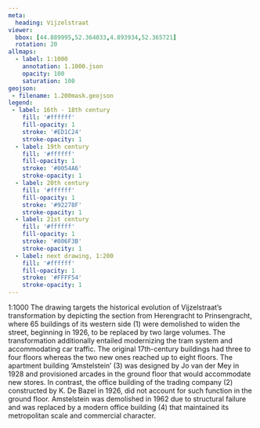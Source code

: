 ```yaml
---
meta:
  heading: Vijzelstraat
viewer:
  bbox: [44.889995,52.364033,4.893934,52.365721]
  rotation: 20
allmaps:
  - label: 1:1000
    annotation: 1.1000.json
    opacity: 100
    saturation: 100
geojson:
 - filename: 1.200mask.geojson
legend:
 - label: 16th - 18th century
    fill: '#ffffff'
    fill-opacity: 1
    stroke: '#ED1C24'
    stroke-opacity: 1
  - label: 19th century
    fill: '#ffffff'
    fill-opacity: 1
    stroke: '#0054A6'
    stroke-opacity: 1
  - label: 20th century
    fill: '#ffffff'
    fill-opacity: 1
    stroke: '#92278F'
    stroke-opacity: 1
  - label: 21st century
    fill: '#ffffff'
    fill-opacity: 1
    stroke: '#006F3B'
    stroke-opacity: 1
  - label: next drawing, 1:200
    fill: '#ffffff'
    fill-opacity: 1
    stroke: '#FFFF54'
    stroke-opacity: 1
---
```

1:1000
The drawing targets the historical evolution of Vijzelstraat’s transformation by depicting the section  from Herengracht to Prinsengracht, where 65 buildings of its western side (1) were demolished to widen the street, beginning in 1926, to be replaced by two large volumes. The transformation additionally entailed modernizing the tram system and accommodating car traffic. The original 17th-century buildings had three to four floors whereas the two new ones reached up to eight floors. The apartment building ‘Amstelstein’ (3) was designed by Jo van der Mey  in 1928 and provisioned arcades in the ground floor that would accommodate new stores. In contrast, the office building of the trading company (2) constructed by K. De Bazel in 1926, did not account for such function in the ground floor.  Amstelstein was demolished in 1962 due to structural failure and was replaced by a modern office building (4) that maintained its metropolitan scale and commercial character.